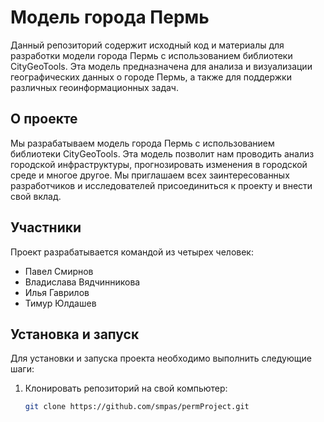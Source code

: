 # Модель города Пермь

Данный репозиторий содержит исходный код и материалы для разработки модели города Пермь с использованием библиотеки CityGeoTools. Эта модель предназначена для анализа и визуализации географических данных о городе Пермь, а также для поддержки различных геоинформационных задач.

## О проекте

Мы разрабатываем модель города Пермь с использованием библиотеки CityGeoTools. Эта модель позволит нам проводить анализ городской инфраструктуры, прогнозировать изменения в городской среде и многое другое. Мы приглашаем всех заинтересованных разработчиков и исследователей присоединиться к проекту и внести свой вклад.

## Участники

Проект разрабатывается командой из четырех человек:

- Павел Смирнов
- Владислава Вядчинникова
- Илья Гаврилов
- Тимур Юлдашев

## Установка и запуск

Для установки и запуска проекта необходимо выполнить следующие шаги:

1. Клонировать репозиторий на свой компьютер:

   ```bash
   git clone https://github.com/smpas/permProject.git
